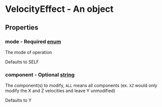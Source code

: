 

# VelocityEffect - An object



## Properties



### mode - Required [enum](enum)



 The mode of operation



Defaults to SELF



### component - Optional [string](string)



 The component(s) to modify, `ALL` means all components (ex. `XZ` would only modify the X and Z velocities and leave Y unmodified)



Defaults to Y


